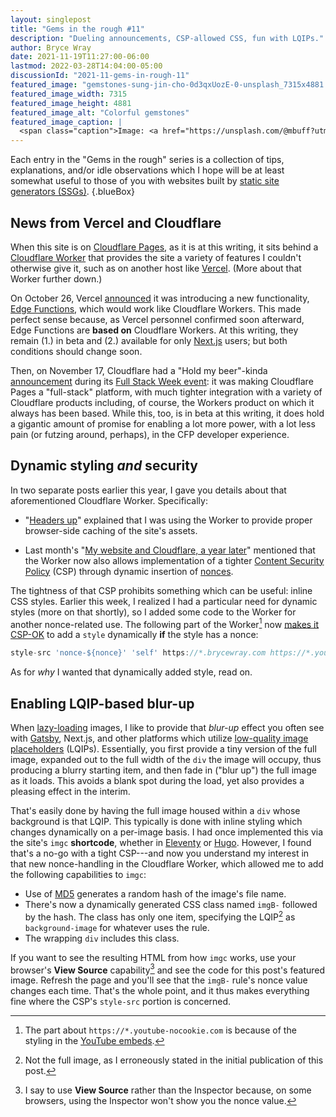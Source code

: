 ```yaml
---
layout: singlepost
title: "Gems in the rough #11"
description: "Dueling announcements, CSP-allowed CSS, fun with LQIPs."
author: Bryce Wray
date: 2021-11-19T11:27:00-06:00
lastmod: 2022-03-28T14:04:00-05:00
discussionId: "2021-11-gems-in-rough-11"
featured_image: "gemstones-sung-jin-cho-0d3qxUozE-0-unsplash_7315x4881.jpg"
featured_image_width: 7315
featured_image_height: 4881
featured_image_alt: "Colorful gemstones"
featured_image_caption: |
  <span class="caption">Image: <a href="https://unsplash.com/@mbuff?utm_source=unsplash&utm_medium=referral&utm_content=creditCopyText">Sung Jin Cho</a>; <a href="https://unsplash.com/s/photos/gemstones?utm_source=unsplash&utm_medium=referral&utm_content=creditCopyText">Unsplash</a></span>
---
```


Each entry in the "Gems in the rough" series is a collection of tips, explanations, and/or idle observations which I hope will be at least somewhat useful to those of you with websites built by [static site generators (SSGs)](https://jamstack.org/generators).
{.blueBox}

## News from Vercel and Cloudflare

When this site is on [Cloudflare Pages](https://pages.cloudflare.com), as it is at this writing, it sits behind a [Cloudflare Worker](https://workers.cloudflare.com) that provides the site a variety of features I couldn't otherwise give it, such as on another host like [Vercel](https://vercel.com). (More about that Worker further down.)

On October 26, Vercel [announced](https://twitter.com/vercel/status/1453034541463916549) it was introducing a new functionality, [Edge Functions](https://vercel.com/features/edge-functions), which would work like Cloudflare Workers. This made perfect sense because, as Vercel personnel confirmed soon afterward, Edge Functions are **based on** Cloudflare Workers. At this writing, they remain (1.) in beta and (2.) available for only [Next.js](https://nextjs.org) users; but both conditions should change soon.

Then, on November 17, Cloudflare had a "Hold my beer"-kinda [announcement](https://blog.cloudflare.com/cloudflare-pages-goes-full-stack/) during its [Full Stack Week event](https://blog.cloudflare.com/full-stack-week-2021/): it was making Cloudflare Pages a "full-stack" platform, with much tighter integration with a variety of Cloudflare products including, of course, the Workers product on which it always has been based. While this, too, is in beta at this writing, it does hold a gigantic amount of promise for enabling a lot more power, with a lot less pain (or futzing around, perhaps), in the CFP developer experience.

## Dynamic styling *and* security

In two separate posts earlier this year, I gave you details about that aforementioned Cloudflare Worker. Specifically:

- "[Headers up](/posts/2021/05/headers-up/)" explained that I was using the Worker to provide proper browser-side caching of the site's assets.

- Last month's "[My website and Cloudflare, a year later](/posts/2021/10/my-website-cloudflare-year-later)" mentioned that the Worker now also allows implementation of a tighter [Content Security Policy](https://content-security-policy.com) (CSP) through dynamic insertion of [nonces](https://content-security-policy.com/nonce/).

The tightness of that CSP prohibits something which can be useful: inline CSS styles. Earlier this week, I realized I had a particular need for dynamic styles (more on that shortly), so I added some code to the Worker for another nonce-related use. The following part of the Worker[^YTstuff] now [makes it CSP-OK](https://content-security-policy.com/examples/allow-inline-style/) to add a `style` dynamically **if** the style has a nonce:

```js
style-src 'nonce-${nonce}' 'self' https://*.brycewray.com https://*.youtube-nocookie.com data:;
```

[^YTstuff]: The part about `https://*.youtube-nocookie.com` is because of the styling in the [YouTube embeds](/posts/2021/09/gems-in-rough-09/#privacy-respecting-youtube-embeds).

As for *why* I wanted that dynamically added style, read on.

## Enabling LQIP-based blur-up

When [lazy-loading](https://developer.mozilla.org/en-US/docs/Web/Performance/Lazy_loading) images, I like to provide that *blur-up* effect you often see with [Gatsby](https://www.gatsbyjs.com), Next.js, and other platforms which utilize [low-quality image placeholders](https://www.guypo.com/introducing-lqip-low-quality-image-placeholders) (LQIPs). Essentially, you first provide a tiny version of the full image, expanded out to the full width of the `div` the image will occupy, thus producing a blurry starting item, and then fade in ("blur up") the full image as it loads. This avoids a blank spot during the load, yet also provides a pleasing effect in the interim.

That's easily done by having the full image housed within a `div` whose background is that LQIP. This typically is done with inline styling which changes dynamically on a per-image basis. I had once implemented this via the site's `imgc` **shortcode**, whether in [Eleventy](https://11ty.dev/docs/shortcodes) or [Hugo](https://gohugo.io/content-management/shortcodes/). However, I found that's a no-go with a tight CSP---and now you understand my interest in that new nonce-handling in the Cloudflare Worker, which allowed me to add the following capabilities to `imgc`:

- Use of [MD5](https://en.wikipedia.org/wiki/MD5) generates a random hash of the image's file name.
- There's now a dynamically generated CSS class named `imgB-` followed by the hash. The class has only one item, specifying the LQIP[^typoFix] as `background-image` for whatever uses the rule.
- The wrapping `div` includes this class.

[^typoFix]: Not the full image, as I erroneously stated in the initial publication of this post.

If you want to see the resulting HTML from how `imgc` works, use your browser's **View Source** capability[^notInsp] and see the code for this post's featured image. Refresh the page and you'll see that the `imgB-` rule's nonce value changes each time. That's the whole point, and it thus makes everything fine where the CSP's `style-src` portion is concerned.

[^notInsp]: I say to use **View Source** rather than the Inspector because, on some browsers, using the Inspector won't show you the nonce value.
